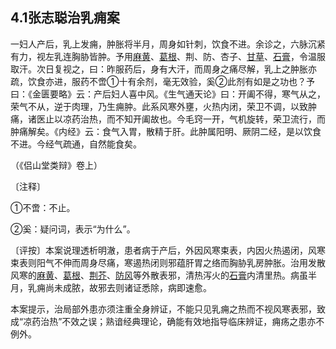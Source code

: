 ## 4.1张志聪治乳痈案

一妇人产后，乳上发痈，肿胀将半月，周身如针刺，饮食不进。余诊之，六脉沉紧有力，视左乳连胸胁皆肿。予用[麻黄](https://www.gmzyjc.com/read/bc/bc01-1.1.1.0.0.md)、[葛根](https://www.gmzyjc.com/read/bc/bc01-1.2.8.0.0.md)、荆、防、杏子、[甘草](https://www.gmzyjc.com/read/bc/bc17-0.1.8.0.0.md)、[石膏](https://www.gmzyjc.com/read/bc/bc03-0.1.1.0.0.md)，令温服取汗。次日复视之，曰：昨服药后，身有大汗，而周身之痛尽解，乳上之肿胀亦疏，饮食亦进，服药不啻①十有余剂，毫无效验，奚②此剂有如是之功也？予曰：《金匮要略》云：产后妇人喜中风。《生气通天论》曰：开阖不得，寒气从之，荣气不从，逆于肉理，乃生痈肿。此系风寒外壅，火热内闭，荣卫不调，以致肿痛，诸医止以凉药治热，而不知开阖故也。今毛窍一开，气机旋转，荣卫流行，而肿痛解矣。《内经》云：食气入胃，散精于肝。此肿属阳明、厥阴二经，是以饮食不进。今经气疏通，自然能食矣。

（《侣山堂类辩》卷上）

〔注释〕

①不啻：不止。

②奚：疑问词，表示“为什么”。

〔评按〕本案说理透析明澈，患者病于产后，外因风寒束表，内因火热遏闭，风寒束表则阳气不伸而周身尽痛，寒遏热闭则邪蕴肝胃之络而胸胁乳房肿胀。治用发散风寒的[麻黄](https://www.gmzyjc.com/read/bc/bc01-1.1.1.0.0.md)、[葛根](https://www.gmzyjc.com/read/bc/bc01-1.2.8.0.0.md)、[荆芥](https://www.gmzyjc.com/read/bc/bc01-1.1.4.0.0.md)、[防风](https://www.gmzyjc.com/read/bc/bc01-1.1.5.0.0.md)等外散表邪，清热泻火的[石膏](https://www.gmzyjc.com/read/bc/bc03-0.1.1.0.0.md)内清里热。病虽半月，乳痈尚未成脓，故邪去则诸证悉除，病即速愈。

本案提示，治局部外患亦须注重全身辨证，不能只见乳痈之热而不视风寒表邪，致成“凉药治热”不效之误；熟谙经典理论，确能有效地指导临床辨证，痈疡之患亦不例外。
